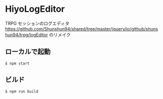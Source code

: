 # HiyoLogEditor
TRPG セッションのログエディタ   
https://github.com/Shunshun94/shared/tree/master/jquery/io/github/shunshun94/trpg/logEditor のリメイク

## ローカルで起動

`$ npm start`

## ビルド

`$ npm run build`